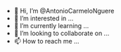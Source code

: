 - 👋 Hi, I’m @AntonioCarmeloNguere
- 👀 I’m interested in ...
- 🌱 I’m currently learning ...
- 💞️ I’m looking to collaborate on ...
- 📫 How to reach me ...

<!---
AntonioCarmeloNguere/AntonioCarmeloNguere is a ✨ special ✨ repository because its `README.md` (this file) appears on your GitHub profile.
You can click the Preview link to take a look at your changes.
--->
